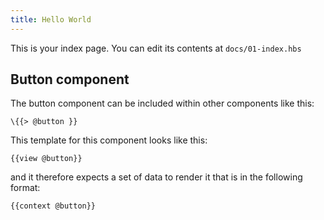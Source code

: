 ```yaml
---
title: Hello World
---
```


This is your index page. You can edit its contents at `docs/01-index.hbs`


## Button component

The button component can be included within other components like this:

```
\{{> @button }}
```

This template for this component looks like this:

```
{{view @button}}
```

and it therefore expects a set of data to render it that is in the following format:

```
{{context @button}}
```
